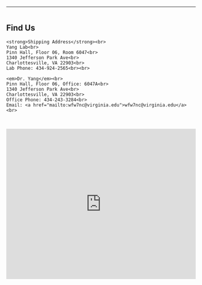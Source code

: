 <hr>

<div style="display: flex; flex-wrap: wrap; gap: 2em; align-items: flex-start;">

  <!-- Left: Contact Text -->
  <div style="flex: 1; min-width: 300px; max-width: 500px;">
    <h2>Find Us</h2>

    <strong>Shipping Address</strong><br>
    Yang Lab<br>
    Pinn Hall, Floor 06, Room 6047<br>
    1340 Jefferson Park Ave<br>
    Charlottesville, VA 22903<br>
    Lab Phone: 434-924-2565<br><br>

    <em>Dr. Yang</em><br>
    Pinn Hall, Floor 06, Office: 6047A<br>
    1340 Jefferson Park Ave<br>
    Charlottesville, VA 22903<br>
    Office Phone: 434-243-3284<br>
    Email: <a href="mailto:wfw7nc@virginia.edu">wfw7nc@virginia.edu</a><br>
  </div>

  <!-- Right: Embedded Map -->
  <div style="flex: 1; min-width: 300px;">
    <iframe
      src="https://www.google.com/maps/embed?pb=!1m18!1m12!1m3!1d3120.612321401401!2d-78.50326148465526!3d38.03261757971185!2m3!1f0!2f0!3f0!3m2!1i1024!2i768!4f13.1!3m3!1m2!1s0x89b3860eb73383ed%3A0x30d623066bdf3f32!2sPinn%20Hall%2C%201340%20Jefferson%20Park%20Ave%2C%20Charlottesville%2C%20VA%2022903!5e0!3m2!1sen!2sus!4v1715700844580!5m2!1sen!2sus"
      width="100%"
      height="400"
      style="border:0;"
      allowfullscreen=""
      loading="lazy"
      referrerpolicy="no-referrer-when-downgrade">
    </iframe>
  </div>

</div>
